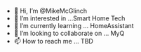- 👋 Hi, I’m @MikeMcGlinch
- 👀 I’m interested in ...Smart Home Tech
- 🌱 I’m currently learning ... HomeAssistant
- 💞️ I’m looking to collaborate on ... MyQ
- 📫 How to reach me ... TBD

<!---
MikeMcGlinch/MikeMcGlinch is a ✨ special ✨ repository because its `README.md` (this file) appears on your GitHub profile.
You can click the Preview link to take a look at your changes.
--->
